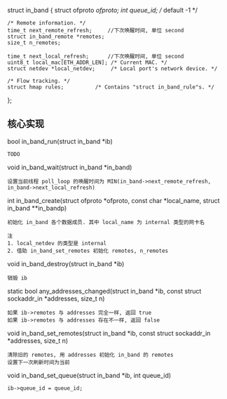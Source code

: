 

struct in_band {
    struct ofproto *ofproto;
    int queue_id;               /* default -1 */

    /* Remote information. */
    time_t next_remote_refresh;     //下次唤醒时间, 单位 second
    struct in_band_remote *remotes;
    size_t n_remotes;

    time_t next_local_refresh;      //下次唤醒时间, 单位 second
    uint8_t local_mac[ETH_ADDR_LEN]; /* Current MAC. */
    struct netdev *local_netdev;     /* Local port's network device. */

    /* Flow tracking. */
    struct hmap rules;          /* Contains "struct in_band_rule"s. */
};



## 核心实现

bool in_band_run(struct in_band *ib)

    TODO

void in_band_wait(struct in_band *in_band)

    设置当前线程 poll_loop 的唤醒时间为 MIN(in_band->next_remote_refresh, in_band->next_local_refresh)

int in_band_create(struct ofproto *ofproto, const char *local_name, struct in_band **in_bandp)

    初始化 in_band 各个数据成员. 其中 local_name 为 internal 类型的网卡名

    注
    1. local_netdev 的类型是 internal
    2. 借助 in_band_set_remotes 初始化 remotes, n_remotes


void in_band_destroy(struct in_band *ib)

    销毁 ib

static bool any_addresses_changed(struct in_band *ib, const struct sockaddr_in *addresses, size_t n)

    如果 ib->remotes 与 addresses 完全一样, 返回 true
    如果 ib->remotes 与 addresses 存在不一样, 返回 false

void in_band_set_remotes(struct in_band *ib, const struct sockaddr_in *addresses, size_t n)

    清除旧的 remotes, 用 addresses 初始化 in_band 的 remotes
    设置下一次刷新时间为当前

void in_band_set_queue(struct in_band *ib, int queue_id)

    ib->queue_id = queue_id;

